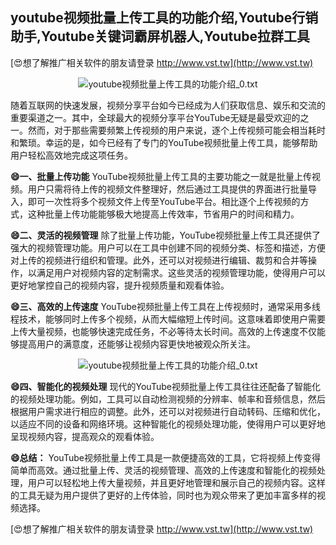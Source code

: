 ## **youtube视频批量上传工具的功能介绍,Youtube行销助手,Youtube关键词霸屏机器人,Youtube拉群工具**

[😍想了解推广相关软件的朋友请登录 http://www.vst.tw](http://www.vst.tw)

 <center><img src="https://vst.tw/MP4/tuiguang/png/8.png" alt="youtube视频批量上传工具的功能介绍_0.txt"></center>

随着互联网的快速发展，视频分享平台如今已经成为人们获取信息、娱乐和交流的重要渠道之一。其中，全球最大的视频分享平台YouTube无疑是最受欢迎的之一。然而，对于那些需要频繁上传视频的用户来说，逐个上传视频可能会相当耗时和繁琐。幸运的是，如今已经有了专门的YouTube视频批量上传工具，能够帮助用户轻松高效地完成这项任务。

**😄一、批量上传功能**
YouTube视频批量上传工具的主要功能之一就是批量上传视频。用户只需将待上传的视频文件整理好，然后通过工具提供的界面进行批量导入，即可一次性将多个视频文件上传至YouTube平台。相比逐个上传视频的方式，这种批量上传功能能够极大地提高上传效率，节省用户的时间和精力。

**😄二、灵活的视频管理**
除了批量上传功能，YouTube视频批量上传工具还提供了强大的视频管理功能。用户可以在工具中创建不同的视频分类、标签和描述，方便对上传的视频进行组织和管理。此外，还可以对视频进行编辑、裁剪和合并等操作，以满足用户对视频内容的定制需求。这些灵活的视频管理功能，使得用户可以更好地掌控自己的视频内容，提升视频质量和观看体验。

**😄三、高效的上传速度**
YouTube视频批量上传工具在上传视频时，通常采用多线程技术，能够同时上传多个视频，从而大幅缩短上传时间。这意味着即使用户需要上传大量视频，也能够快速完成任务，不必等待太长时间。高效的上传速度不仅能够提高用户的满意度，还能够让视频内容更快地被观众所关注。

 <center><img src="https://vst.tw/MP4/tuiguang/png/4.png" alt="youtube视频批量上传工具的功能介绍_0.txt"></center>

**😄四、智能化的视频处理**
现代的YouTube视频批量上传工具往往还配备了智能化的视频处理功能。例如，工具可以自动检测视频的分辨率、帧率和音频信息，然后根据用户需求进行相应的调整。此外，还可以对视频进行自动转码、压缩和优化，以适应不同的设备和网络环境。这种智能化的视频处理功能，使得用户可以更好地呈现视频内容，提高观众的观看体验。

**😄总结：**
YouTube视频批量上传工具是一款便捷高效的工具，它将视频上传变得简单而高效。通过批量上传、灵活的视频管理、高效的上传速度和智能化的视频处理，用户可以轻松地上传大量视频，并且更好地管理和展示自己的视频内容。这样的工具无疑为用户提供了更好的上传体验，同时也为观众带来了更加丰富多样的视频选择。

[😍想了解推广相关软件的朋友请登录 http://www.vst.tw](http://www.vst.tw)



